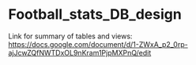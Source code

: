 # Football_stats_DB_design
Link for summary of tables and views:
https://docs.google.com/document/d/1-ZWxA_p2_0rp-ajJcwZQfNWTDxOL9nKram1PjpMXPnQ/edit
